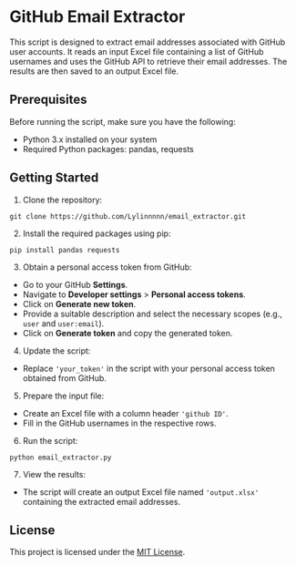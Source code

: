 # GitHub Email Extractor

This script is designed to extract email addresses associated with GitHub user accounts. It reads an input Excel file containing a list of GitHub usernames and uses the GitHub API to retrieve their email addresses. The results are then saved to an output Excel file.

## Prerequisites

Before running the script, make sure you have the following:

- Python 3.x installed on your system
- Required Python packages: pandas, requests

## Getting Started

1. Clone the repository:

```
git clone https://github.com/Lylinnnnn/email_extractor.git
```

2. Install the required packages using pip:
```
pip install pandas requests
```

3. Obtain a personal access token from GitHub:

- Go to your GitHub **Settings**.
- Navigate to **Developer settings** > **Personal access tokens**.
- Click on **Generate new token**.
- Provide a suitable description and select the necessary scopes (e.g., `user` and `user:email`).
- Click on **Generate token** and copy the generated token.

4. Update the script:

- Replace `'your_token'` in the script with your personal access token obtained from GitHub.

5. Prepare the input file:

- Create an Excel file with a column header `'github ID'`.
- Fill in the GitHub usernames in the respective rows.

6. Run the script:
```
python email_extractor.py
```

7. View the results:

- The script will create an output Excel file named `'output.xlsx'` containing the extracted email addresses.

## License

This project is licensed under the [MIT License](LICENSE).

